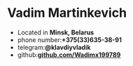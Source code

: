 # Vadim Martinkevich

* Located in **Minsk, Belarus**
* phone number:**+375(33)635-38-91**
* telegram:**@klavdiyvladik**
* github:**[github.com/Wadimx199789](https://github.com/Wadimx199789)**
